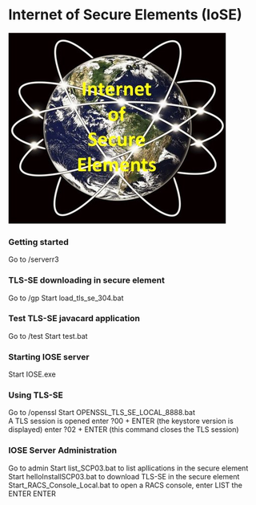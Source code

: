 # Internet of Secure Elements (IoSE)
![IOSE](https://github.com/purien/IoSE/blob/main/iose2.jpg)

### Getting started
Go to /serverr3

### TLS-SE downloading in secure element
Go to /gp
Start load_tls_se_304.bat

### Test TLS-SE javacard application
Go to /test
Start test.bat

### Starting IOSE server
Start IOSE.exe

### Using TLS-SE
Go to /openssl
Start OPENSSL_TLS_SE_LOCAL_8888.bat </br>
A TLS session is opened
enter ?00 + ENTER (the keystore version is displayed)
enter ?02 + ENTER (this command closes the TLS session)

### IOSE Server Administration
Go to admin
Start list_SCP03.bat to list apllications in the secure element<br>
Start helloInstallSCP03.bat to download TLS-SE in the secure element
Start_RACS_Console_Local.bat to open a RACS console, enter LIST the ENTER ENTER
